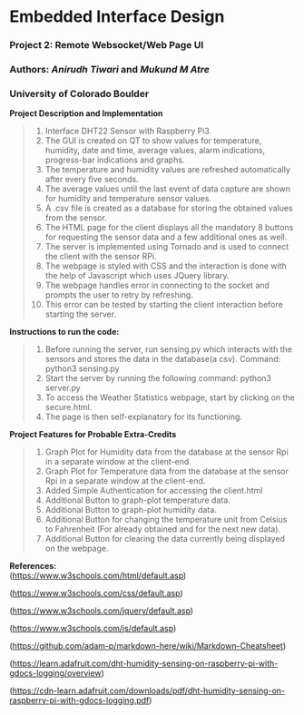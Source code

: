 # Embedded Interface Design
### Project 2: Remote Websocket/Web Page UI
### Authors: *Anirudh Tiwari* and *Mukund M Atre*
### University of Colorado Boulder  



**Project Description and Implementation**  
>1. Interface DHT22 Sensor with Raspberry Pi3
>2. The GUI is created on QT to show values for temperature, humidity, date and time, average values, alarm indications, progress-bar indications and graphs.
>3. The temperature and humidity values are refreshed automatically after every five seconds.
>4. The average values until the last event of data capture are shown for humidity and temperature sensor values.
>5. A .csv file is created as a database for storing the obtained values from the sensor.
>6. The HTML page for the client displays all the mandatory 8 buttons for requesting the sensor data and a few additional ones as well.
>7. The server is implemented using Tornado and is used to connect the client with the sensor RPi.
>8. The webpage is styled with CSS and the interaction is done with the help of Javascript which uses JQuery library.
>9. The webpage handles error in connecting to the socket and prompts the user to retry by refreshing.
>10. This error can be tested by starting the client interaction before starting the server.



**Instructions to run the code:**  
>1. Before running the server, run sensing.py which interacts with the sensors and stores the data in the database(a csv). Command: python3 sensing.py
>2. Start the server by running the following command: python3 server.py
>3. To access the Weather Statistics webpage, start by clicking on the secure.html.
>4. The page is then self-explanatory for its functioning.  





**Project Features for Probable Extra-Credits**  
>1. Graph Plot for Humidity data from the database at the sensor Rpi in a separate window at the client-end.
>2. Graph Plot for Temperature data from the database at the sensor Rpi in a separate window at the client-end.
>3. Added Simple Authentication for accessing the client.html
>4. Additional Button to graph-plot temperature data.
>5. Additional Button to graph-plot humidity data.
>6. Additional Button for changing the temperature unit from Celsius to Fahrenheit (For already obtained and for the next new data).
>7. Additional Button for clearing the data currently being displayed on the webpage.


**References:**  
 (https://www.w3schools.com/html/default.asp)

 (https://www.w3schools.com/css/default.asp)

 (https://www.w3schools.com/jquery/default.asp)

 (https://www.w3schools.com/js/default.asp)

 (https://github.com/adam-p/markdown-here/wiki/Markdown-Cheatsheet)

 (https://learn.adafruit.com/dht-humidity-sensing-on-raspberry-pi-with-gdocs-logging/overview)


 (https://cdn-learn.adafruit.com/downloads/pdf/dht-humidity-sensing-on-raspberry-pi-with-gdocs-logging.pdf)
